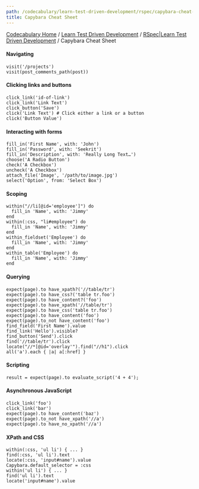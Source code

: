 ```yaml
---
path: /codecabulary/learn-test-driven-development/rspec/capybara-cheat-sheet
title: Capybara Cheat Sheet
---
```

[Codecabulary Home](/codecabulary) / [Learn Test Driven Development](/codecabulary/learn-test-driven-development) / [RSpec|Learn Test Driven Development](/codecabulary/learn-test-driven-development/rspec) / Capybara Cheat Sheet

<!-- ---title: Capybara Cheat Sheet -->

#### Navigating
    visit('/projects')
    visit(post_comments_path(post))

#### Clicking links and buttons
    click_link('id-of-link')
    click_link('Link Text')
    click_button('Save')
    click('Link Text') # Click either a link or a button
    click('Button Value')

#### Interacting with forms
    fill_in('First Name', with: 'John')
    fill_in('Password', with: 'Seekrit')
    fill_in('Description', with: 'Really Long Text…')
    choose('A Radio Button')
    check('A Checkbox')
    uncheck('A Checkbox')
    attach_file('Image', '/path/to/image.jpg')
    select('Option', from: 'Select Box')

#### Scoping
    within("//li[@id='employee']") do
      fill_in 'Name', with: 'Jimmy'
    end
    within(:css, "li#employee") do
      fill_in 'Name', with: 'Jimmy'
    end
    within_fieldset('Employee') do
      fill_in 'Name', with: 'Jimmy'
    end
    within_table('Employee') do
      fill_in 'Name', with: 'Jimmy'
    end

#### Querying
    expect(page).to have_xpath?('//table/tr')
    expect(page).to have_css?('table tr.foo')
    expect(page).to have_content?('foo')
    expect(page).to have_xpath('//table/tr')
    expect(page).to have_css('table tr.foo')
    expect(page).to have_content('foo')
    expect(page).to_not have_content('foo')
    find_field('First Name').value
    find_link('Hello').visible?
    find_button('Send').click
    find('//table/tr').click
    locate("//*[@id='overlay'").find("//h1").click
    all('a').each { |a| a[:href] }

#### Scripting
    result = expect(page).to evaluate_script('4 + 4');

#### Asynchronous JavaScript
    click_link('foo')
    click_link('bar')
    expect(page).to have_content('baz')
    expect(page).to_not have_xpath('//a')
    expect(page).to have_no_xpath('//a')

#### XPath and CSS
    within(:css, 'ul li') { ... }
    find(:css, 'ul li').text
    locate(:css, 'input#name').value
    Capybara.default_selector = :css
    within('ul li') { ... }
    find('ul li').text
    locate('input#name').value

